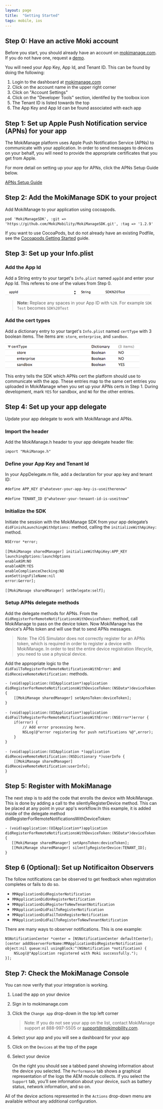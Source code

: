 ```yaml
---
layout: page
title:  "Getting Started"
tags: mobile, ios
---
```


## Step 0: Have an active Moki account
Before you start, you should already have an account on [mokimanage.com](https://www.mokimanage.com/). If you do not have one, request a [demo](https://moki.com/demo/).

You will need your App Key, App Id, and Tenant ID. This can be found by doing the following:

1. Login to the dashboard at [mokimanage.com](https://www.mokimanage.com/)
2. Click on the account name in the upper right corner
3. Click on "Account Settings"
4. Click on the "Developer Tools" section, identifed by the toolbox icon
5. The Tenant ID is listed towards the top
6. The App Key and App Id can be found associated with each app

## Step 1: Set up Apple Push Notification service (APNs) for your app

The MokiManage platform uses Apple Push Notification Service (APNs) to communicate with your application. In order to send messages to devices on your behalf, you will need to provide the appropriate certificates that you get from Apple.

For more detail on setting up your app for APNs, click the APNs Setup Guide below.

[APNs Setup Guide](/ios/apns-setup-guide)

## Step 2: Add the MokiManage SDK to your project

Add MokiManage to your application using cocoapods.

	pod 'MokiManageSDK', :git => 'https://github.com/MokiMobility/MokiManageSDK.git', :tag => '1.2.9'

If you want to use CocoaPods, but do not already have an existing Podfile, see the [Cocoapods Getting Started](/ios/getting-started-cocoapods) guide.

<!-- Note: We strongly encourage using CocoaPods. It will ease your configuration, help you get updates to our SDK, and help ensure that you have all the required dependencies. If you do choose to manually add the SDK to your project there is some more work to do.-->

## Step 3: Set up your Info.plist

### Add the App Id
Add a String entry to your target's `Info.plist` named `appId` and enter your App Id. This referes to one of the values from Step 0.

![App Id Example](/assets/appID_plist.png)

> **Note:** Replace any spaces in your App ID with `%20`. For example `SDK Test` becomes `SDK%20Test` 

### Add the cert types
Add a dictionary entry to your target's `Info.plist` named `certType` with 3 boolean items. The items are: `store`, `enterprise`, and `sandbox`.

![App Id Example](/assets/info.plist_442x82.png)

This entry tells the SDK which APNs cert the platform should use to communicate with the app. These entries map to the same cert entries you uploaded in MokiManage when you set up your APNs certs in Step 1. During development, mark `YES` for sandbox, and `NO` for the other entries.


## Step 4: Set up your app delegate

Update your app delegate to work with MokiManage and APNs.

### Import the header

Add the MokiManage.h header to your app delegate header file:

	import "MokiManage.h"

<!--Add the MokiManage protocol to your delegate:

	@interface AppDelegate : UIResponder <UIApplicationDelegate, MokiManageDelegate>
-->

### Define your App Key and Tenant Id 

In your AppDelegate.m file, add a declaration for your app key and tenant ID:

	#define APP_KEY @"whatever-your-app-key-is-useitherenow"

	#define TENANT_ID @"whatever-your-tenaant-id-is-useitnow"

### Initialize the SDK

Initiate the session with the MokiManage SDK from your app delegate’s `didFinishLaunchingWithOptions:` method, calling the `initializeWithApiKey:` method.

	NSError *error;

	[[MokiManage sharedManager] initializeWithApiKey:APP_KEY
	launchingOptions:launchOptions
	enableASM:NO
	enableAEM:YES
	enableComplianceChecking:NO
	asmSettingsFileName:nil
	error:&error];

	[[MokiManage sharedManager] setDelegate:self];

### Setup APNs delegate methods

Add the delegate methods for APNs. From the `didRegisterForRemoteNotificationsWithDeviceToken:` method, call MokiManage to pass on the device token. Now MokiManage has the device's APNs token and will use that to send APNs messages.

> Note: The iOS Simulator does not correctly register for an APNs token, which is required in order to register a device with MokiManage. In order to test the entire device registration lifecycle, you need to use a physical device.

Add the appropriate logic to the `didFailToRegisterForRemoteNotificationsWithError:` and `didReceiveRemoteNotification:` methods.

	- (void)application:(UIApplication*)application didRegisterForRemoteNotificationsWithDeviceToken:(NSData*)deviceToken {
		[[MokiManage sharedManager] setApnsToken:deviceToken];
	}

	- (void)application:(UIApplication*)application didFailToRegisterForRemoteNotificationsWithError:(NSError*)error {
		if(error) {
			// Add error processing here.
			NSLog(@"error registering for push notifications %@",error);
		}
	}

	- (void)application:(UIApplication *)application didReceiveRemoteNotification:(NSDictionary *)userInfo {
		[[MokiManage sharedManager] didReceiveRemoteNotification:userInfo];
	}

## Step 5: Register with MokiManage

The next step is to add the code that enrolls the device with MokiManage. This is done by adding a call to the silentlyRegisterDevice method. This can be placed at any point in your app's workflow.In this example, it is added inside of the delegate method didRegisterForRemoteNotificationsWithDeviceToken:

	- (void)application:(UIApplication*)application didRegisterForRemoteNotificationsWithDeviceToken:(NSData*)deviceToken {
	   [[MokiManage sharedManager] setApnsToken:deviceToken];
	   [[MokiManage sharedManager] silentlyRegisterDevice:TENANT_ID];
	}

## Step 6 (Optional): Set up Notificaiton Observers

The follow notifications can be observed to get feedback when registration completes or fails to do so.

* `MMApplicationDidRegisterNotification`
* `MMApplicationDidUnRegisterNotification`
* `MMApplicationDidRegisterToNewTenantNotification`
* `MMApplicationDidFailToRegisterNotification`
* `MMApplicationDidFailToUnRegisterNotification`
* `MMApplicationDidFailToRegisterToNewTenantNotification`

There are many ways to observer notifications. This is one example:

	NSNotificationCenter *center = [NSNotificationCenter defaultCenter];
	[center addObserverForName:MMApplicationDidRegisterNotification object:nil queue:nil usingBlock:^(NSNotification *notification) {
    	NSLog(@"Application registered with Moki successfully.");
    }];

## Step 7: Check the MokiManage Console

You can now verify that your integration is working.

1. Load the app on your device
2. Sign in to mokimanage.com
3. Click the `Change app` drop-down in the top left corner

	> Note: If you do not see your app on the list, contact MokiManage support at 888-997-5505 or support@mokimobility.com.

4. Select your app and you will see a dashboard for your app
5. Click on the `Devices` at the top of the page
5. Select your device

	On the right you should see a tabbed panel showing information about the device you selected. The `Performance` tab shows a graphical representation of the logs the AEM module collects. If you select the `Support` tab, you’ll see information about your device, such as battery status, network information, and so on.

All of the device actions represented in the `Actions` drop-down menu are available without any additional configuration.
